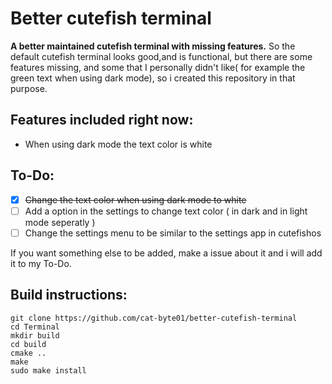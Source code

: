 # Better cutefish terminal
 **A better maintained cutefish terminal with missing features.**
So the default cutefish terminal looks good,and is functional, but there are some features missing, and some that I personally didn't like( for example the green text when using dark mode), so i created this repository in that purpose.
## Features included right now:
- When using dark mode the text color is white
## To-Do:
- [X] ~~Change the text color when using dark mode to white~~
- [ ] Add a option in the settings to change text color  ( in dark and in light mode seperatly )
- [ ] Change the settings menu  to be similar to the settings app in cutefishos

If you want something else to be added, make a issue about it and i will add it to my To-Do.

## Build instructions:
```shell
git clone https://github.com/cat-byte01/better-cutefish-terminal
cd Terminal
mkdir build
cd build
cmake ..
make
sudo make install
```
